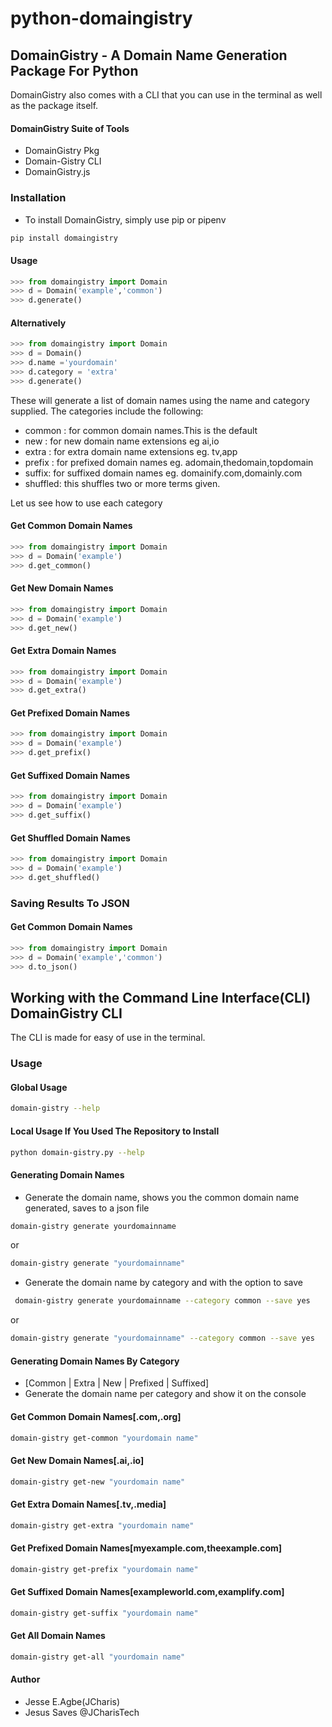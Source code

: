 # python-domaingistry
## DomainGistry - A Domain Name Generation Package For Python

DomainGistry also comes with a CLI that you can use in the terminal as well as the package itself.

#### DomainGistry Suite of Tools
+ DomainGistry Pkg
+ Domain-Gistry CLI
+ DomainGistry.js

### Installation
+ To install DomainGistry, simply use pip or pipenv
```bash
pip install domaingistry 
```

#### Usage
```python
>>> from domaingistry import Domain
>>> d = Domain('example','common')
>>> d.generate()
```

#### Alternatively
```python
>>> from domaingistry import Domain
>>> d = Domain()
>>> d.name ='yourdomain'
>>> d.category = 'extra'
>>> d.generate()
```
These will generate a list of domain names using the name and category supplied. The categories include the following:

- common : for common domain names.This is the default
- new : for new domain name extensions eg ai,io
- extra : for extra domain name extensions eg. tv,app
- prefix : for prefixed domain names eg. adomain,thedomain,topdomain
- suffix: for suffixed domain names eg. domainify.com,domainly.com
- shuffled: this shuffles two or more terms given.

Let us see how to use each category

#### Get Common Domain Names
```python
>>> from domaingistry import Domain
>>> d = Domain('example')
>>> d.get_common()
```

#### Get New Domain Names
```python
>>> from domaingistry import Domain
>>> d = Domain('example')
>>> d.get_new()
```

#### Get Extra Domain Names
```python
>>> from domaingistry import Domain
>>> d = Domain('example')
>>> d.get_extra()
```

#### Get Prefixed Domain Names
```python
>>> from domaingistry import Domain
>>> d = Domain('example')
>>> d.get_prefix()
```

#### Get Suffixed Domain Names
```python
>>> from domaingistry import Domain
>>> d = Domain('example')
>>> d.get_suffix()
```

#### Get Shuffled Domain Names
```python
>>> from domaingistry import Domain
>>> d = Domain('example')
>>> d.get_shuffled()
```

### Saving Results To JSON

#### Get Common Domain Names
```python
>>> from domaingistry import Domain
>>> d = Domain('example','common')
>>> d.to_json()
```

## Working with the Command Line Interface(CLI) DomainGistry CLI
The CLI is made for easy of use in the terminal.
### Usage

#### Global Usage
```bash
domain-gistry --help
```

#### Local Usage If You Used The Repository to Install
```bash
python domain-gistry.py --help
```


#### Generating Domain Names
+ Generate the domain name, shows you the common domain name generated, saves to a json file
```bash
domain-gistry generate yourdomainname
```
or

```bash
domain-gistry generate "yourdomainname"
```

+ Generate the domain name by category and with the option to save
```bash
 domain-gistry generate yourdomainname --category common --save yes
```
or

```bash
domain-gistry generate "yourdomainname" --category common --save yes
```


#### Generating Domain Names By Category 
+ [Common | Extra | New | Prefixed | Suffixed]
+ Generate the domain name per category and show it on the console

#### Get Common Domain Names[.com,.org]
```bash
domain-gistry get-common "yourdomain name"

```
#### Get New Domain Names[.ai,.io]
```bash
domain-gistry get-new "yourdomain name"

```

#### Get Extra Domain Names[.tv,.media]
```bash
domain-gistry get-extra "yourdomain name"

```
#### Get Prefixed Domain Names[myexample.com,theexample.com]
```bash
domain-gistry get-prefix "yourdomain name"

```

#### Get Suffixed Domain Names[exampleworld.com,examplify.com]
```bash
domain-gistry get-suffix "yourdomain name"

```

#### Get All Domain Names
```bash
domain-gistry get-all "yourdomain name"

```




#### Author
+ Jesse E.Agbe(JCharis)
+ Jesus Saves @JCharisTech